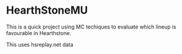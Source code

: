 # HearthStoneMU

This is a quick project using MC techiques to evaluate which lineup is favourable in Hearthstone.

This uses hsreplay.net data
